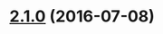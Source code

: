 <a name="2.1.0"></a>
# [2.1.0](https://github.com/atlassian/https://github.com/atlassian/lerna-semantic-release.git/compare/2.1.0-semver-tag-for-lerna-semantic-release...v2.1.0) (2016-07-08)



